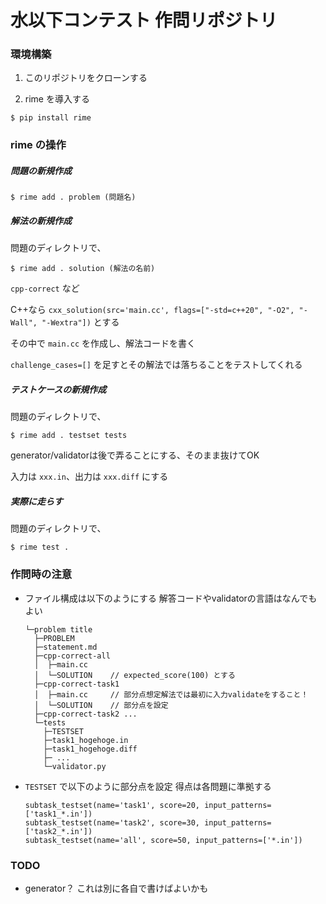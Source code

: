 # 水以下コンテスト 作問リポジトリ

### 環境構築

1. このリポジトリをクローンする

1. rime を導入する
  ```
  $ pip install rime
  ```

### rime の操作

##### 問題の新規作成

```
$ rime add . problem (問題名)
```

##### 解法の新規作成

問題のディレクトリで、
```
$ rime add . solution (解法の名前)
```

`cpp-correct` など

C++なら `cxx_solution(src='main.cc', flags=["-std=c++20", "-O2", "-Wall", "-Wextra"])` とする

その中で `main.cc` を作成し、解法コードを書く

`challenge_cases=[]` を足すとその解法では落ちることをテストしてくれる

##### テストケースの新規作成

問題のディレクトリで、
```
$ rime add . testset tests
```

generator/validatorは後で弄ることにする、そのまま抜けてOK

入力は `xxx.in`、出力は `xxx.diff` にする

##### 実際に走らす

問題のディレクトリで、
```
$ rime test .
```

### 作問時の注意

- ファイル構成は以下のようにする 解答コードやvalidatorの言語はなんでもよい
  ```
  └─problem title
    ├─PROBLEM
    ├─statement.md
    ├─cpp-correct-all
    │  ├─main.cc
    │  └─SOLUTION    // expected_score(100) とする
    ├─cpp-correct-task1
    │  ├─main.cc     // 部分点想定解法では最初に入力validateをすること！
    │  └─SOLUTION    // 部分点を設定
    ├─cpp-correct-task2 ...
    └─tests
      ├─TESTSET
      ├─task1_hogehoge.in
      ├─task1_hogehoge.diff
      ├─ ...
      └─validator.py
  ```
- `TESTSET` で以下のように部分点を設定 得点は各問題に準拠する
  ```
  subtask_testset(name='task1', score=20, input_patterns=['task1_*.in'])
  subtask_testset(name='task2', score=30, input_patterns=['task2_*.in'])
  subtask_testset(name='all', score=50, input_patterns=['*.in'])
  ```

### TODO

- generator？ これは別に各自で書けばよいかも

